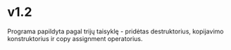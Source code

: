 # v1.2

Programa papildyta pagal trijų taisyklę - pridėtas destruktorius, kopijavimo konstruktorius ir copy assignment operatorius.
